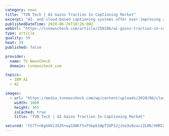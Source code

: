 ```yaml
---
category: news
title: "TVN Tech | AI Gains Traction In Captioning Market"
excerpt: "AI- and cloud-based captioning systems offer ever-improving accuracy for broadcasters, while the real incentive to adopt them is dramatically lower costs than manual captioning workflows."
publishedDateTime: 2020-06-26T18:26:00Z
webUrl: "https://tvnewscheck.com/article/250286/ai-gains-traction-in-captioning-market/"
type: article
quality: 39
heat: 39
published: false

provider:
  name: TV NewsCheck
  domain: tvnewscheck.com

topics:
  - IBM AI
  - AI

images:
  - url: "https://media.tvnewscheck.com/wp/content/uploads/2020/06/closed_captioning_2.jpg"
    width: 1000
    height: 365
    isCached: true
    title: "TVN Tech | AI Gains Traction In Captioning Market"

secured: "tS77+n6ghkKi35Zh+wyG3WkTYxFSkpb1WpT3UP3Jjiho3u0zaczZLM6/XHM1XqSR+OtsjQwMGDbcod4R8AOH6q+cr5ChOMU7BJ4D0Dc7l89PLfECcWuc/Zo/H8oMP0W3YC0mrFztTLhShsdpwWH+tGBDxdOak4VWaoLe0MOB0M0jfyXSCdckD131hzqOlAKWBsD4nkvMgwcIOQDDLRMWljip6n/F9u6tg/Sd3WNNYawPPOC373OXHbdmlygDPVQu4/USEIw/5YLI2cVfXW2umtfp31gLOBxBFLLSwh0qzl0IhEEu1WCBAxuGkEsITqvUXVdEY93UkXyPNBWOxPQ+Dg==;UFajK3/a3PPXbrOX+0ZTZg=="
---
```


